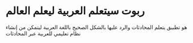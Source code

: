 # ربوت سيتعلم العربية ليعلم العالم
هو تطبيق يتعلم المحادثات والرد عليها بالشكل الصحيح باللغة العربية ليتمكن من إنشاء نظام تعليمي للعربية عبر المحادثات
